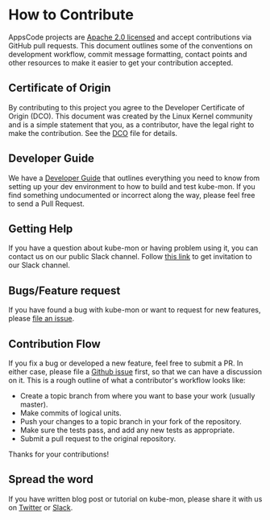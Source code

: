 # How to Contribute

AppsCode projects are [Apache 2.0 licensed](LICENSE) and accept contributions via
GitHub pull requests.  This document outlines some of the conventions on
development workflow, commit message formatting, contact points and other
resources to make it easier to get your contribution accepted.

## Certificate of Origin

By contributing to this project you agree to the Developer Certificate of
Origin (DCO). This document was created by the Linux Kernel community and is a
simple statement that you, as a contributor, have the legal right to make the
contribution. See the [DCO](DCO) file for details.

## Developer Guide
We have a [Developer Guide](/docs/developer-guide/README.md) that outlines everything you need to know from setting up your
dev environment to how to build and test kube-mon. If you find something undocumented or incorrect along the way,
please feel free to send a Pull Request.

## Getting Help
If you have a question about kube-mon or having problem using it, you can contact us on our public Slack channel. Follow [this link](https://slack.appscode.com) to get invitation to our Slack channel.

## Bugs/Feature request
If you have found a bug with kube-mon or want to request for new features, please [file an issue](https://github.com/kmodules/monitoring-agent-api/issues/new).

## Contribution Flow
If you fix a bug or developed a new feature, feel free to submit a PR. In either case, please file a [Github issue]((https://github.com/kmodules/monitoring-agent-api/issues/new)) first, so that we can have a discussion on it. This is a rough outline of what a contributor's workflow looks like:

- Create a topic branch from where you want to base your work (usually master).
- Make commits of logical units.
- Push your changes to a topic branch in your fork of the repository.
- Make sure the tests pass, and add any new tests as appropriate.
- Submit a pull request to the original repository.

Thanks for your contributions!

## Spread the word
If you have written blog post or tutorial on kube-mon, please share it with us on [Twitter](https://twitter.com/AppsCodeHQ) or [Slack](https://slack.appscode.com).
